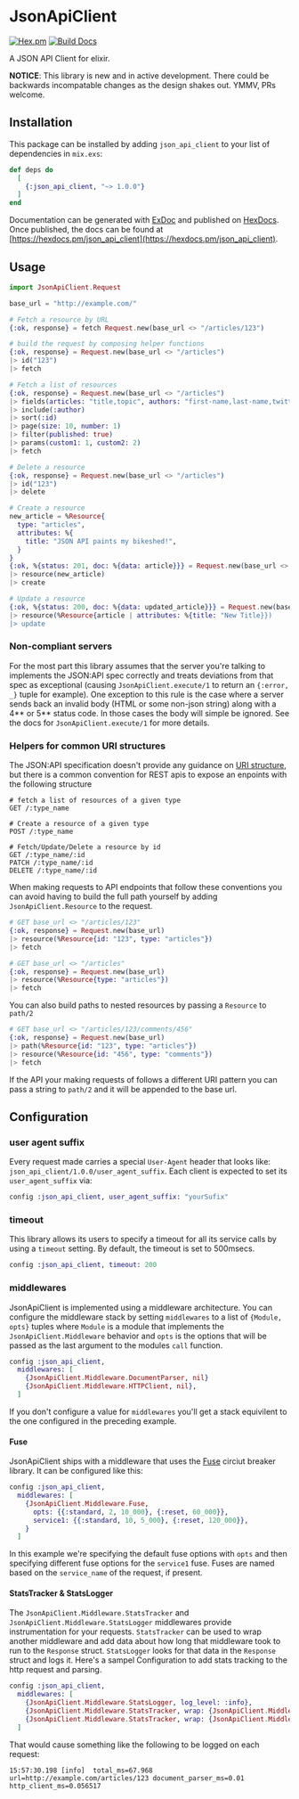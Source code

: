 # JsonApiClient
[![Hex.pm](https://img.shields.io/hexpm/v/json_api_client.svg)](https://hex.pm/packages/json_api_client)
[![Build Docs](https://img.shields.io/badge/hexdocs-release-blue.svg)](https://hexdocs.pm/json_api_client)

A JSON API Client for elixir.

**NOTICE**: This library is new and in active development. There could be
backwards incompatable changes as the design shakes out. YMMV, PRs welcome.

## Installation

This package can be installed
by adding `json_api_client` to your list of dependencies in `mix.exs`:

```elixir
def deps do
  [
    {:json_api_client, "~> 1.0.0"}
  ]
end
```

Documentation can be generated with [ExDoc](https://github.com/elixir-lang/ex_doc)
and published on [HexDocs](https://hexdocs.pm). Once published, the docs can
be found at [https://hexdocs.pm/json_api_client](https://hexdocs.pm/json_api_client).

## Usage

```elixir
import JsonApiClient.Request

base_url = "http://example.com/"

# Fetch a resource by URL
{:ok, response} = fetch Request.new(base_url <> "/articles/123")

# build the request by composing helper functions
{:ok, response} = Request.new(base_url <> "/articles")
|> id("123")
|> fetch

# Fetch a list of resources
{:ok, response} = Request.new(base_url <> "/articles")
|> fields(articles: "title,topic", authors: "first-name,last-name,twitter")
|> include(:author)
|> sort(:id)
|> page(size: 10, number: 1)
|> filter(published: true)
|> params(custom1: 1, custom2: 2)
|> fetch

# Delete a resource
{:ok, response} = Request.new(base_url <> "/articles")
|> id("123")
|> delete

# Create a resource
new_article = %Resource{
  type: "articles",
  attributes: %{
    title: "JSON API paints my bikeshed!",
  }
}
{:ok, %{status: 201, doc: %{data: article}}} = Request.new(base_url <> "/articles")
|> resource(new_article)
|> create

# Update a resource
{:ok, %{status: 200, doc: %{data: updated_article}}} = Request.new(base_url <> "/articles")
|> resource(%Resource{article | attributes: %{title: "New Title}})
|> update

```

### Non-compliant servers

For the most part this library assumes that the server you're talking to implements the JSON:API spec correctly and treats deviations from that spec as exceptional (causing `JsonApiClient.execute/1` to return an `{:error, _}` tuple for example). One exception to this rule is the case where a server sends back an invalid body (HTML or some non-json string) along with a 4** or 5** status code. In those cases the body will simple be ignored. See the docs for `JsonApiClient.execute/1` for more details.

### Helpers for common URI structures

The JSON:API specification doesn't provide any guidance on [URI structure](http://jsonapi.org/faq/#position-uri-structure-custom-endpoints), but there is a common convention for REST apis to expose an enpoints with the following structure

```
# fetch a list of resources of a given type
GET /:type_name

# Create a resource of a given type
POST /:type_name

# Fetch/Update/Delete a resource by id
GET /:type_name/:id
PATCH /:type_name/:id
DELETE /:type_name/:id
```

When making requests to API endpoints that follow these conventions you can avoid having to build the full path yourself by adding `JsonApiClient.Resource` to the request.

```elixir
# GET base_url <> "/articles/123"
{:ok, response} = Request.new(base_url)
|> resource(%Resource{id: "123", type: "articles"})
|> fetch

# GET base_url <> "/articles"
{:ok, response} = Request.new(base_url)
|> resource(%Resource{type: "articles"})
|> fetch
```

You can also build paths to nested resources by passing a `Resource` to `path/2`

```elixir
# GET base_url <> "/articles/123/comments/456"
{:ok, response} = Request.new(base_url)
|> path(%Resource{id: "123", type: "articles"})
|> resource(%Resource{id: "456", type: "comments"})
|> fetch
```

If the API your making requests of follows a different URI pattern you can pass a string to `path/2` and it will be appended to the base url.

## Configuration

### user agent suffix

Every request made carries a special `User-Agent` header that looks like: `json_api_client/1.0.0/user_agent_suffix`. Each client is expected to set its `user_agent_suffix` via:

```elixir
config :json_api_client, user_agent_suffix: "yourSufix"
```

### timeout

This library allows its users to specify a timeout for all its service calls by using a `timeout` setting. By default, the timeout is set to 500msecs.

```elixir
config :json_api_client, timeout: 200
```

### middlewares

JsonApiClient is implemented using a middleware architecture. You can configure the middleware stack by setting `middlewares` to a list of `{Module, opts}` tuples where `Module` is a module that implements the `JsonApiClient.Middleware` behavior and `opts` is the options that will be passed as the last argument to the modules `call` function.

```elixir
config :json_api_client,
  middlewares: [
    {JsonApiClient.Middleware.DocumentParser, nil}
    {JsonApiClient.Middleware.HTTPClient, nil},
  ]
```

If you don't configure a value for `middlewares` you'll get a stack equivilent to the one configured in the preceding example. 

#### Fuse

JsonApiClient ships with a middleware that uses the [Fuse](https://github.com/jlouis/fuse) circiut breaker library. It can be configured like this:

```elixir
config :json_api_client,
  middlewares: [
    {JsonApiClient.Middleware.Fuse, 
      opts: {{:standard, 2, 10_000}, {:reset, 60_000}},
      service1: {{:standard, 10, 5_000}, {:reset, 120_000}},
    }
  ]
```

In this example we're specifying the default fuse options with `opts` and then specifying different fuse options for the `service1` fuse. Fuses are named based on the `service_name` of the request, if present.

#### StatsTracker & StatsLogger

The `JsonApiClient.Middleware.StatsTracker` and `JsonApiClient.Middleware.StatsLogger` middlewares provide instrumentation for your requests. `StatsTracker` can be used to wrap another middleware and add data about how long that middleware took to run to the `Response` struct. `StatsLogger` looks for that data in the `Response` struct and logs it. Here's a sampel Configuration to add stats tracking to the http request and parsing.

```elixir
config :json_api_client,
  middlewares: [
    {JsonApiClient.Middleware.StatsLogger, log_level: :info},
    {JsonApiClient.Middleware.StatsTracker, wrap: {JsonApiClient.Middleware.DocumentParser, nil}}
    {JsonApiClient.Middleware.StatsTracker, wrap: {JsonApiClient.Middleware.HTTPClient, nil}},
  ]

```

That would cause something like the following to be logged on each request:

```
15:57:30.198 [info]  total_ms=67.968 url=http://example.com/articles/123 document_parser_ms=0.01 http_client_ms=0.056517
```
